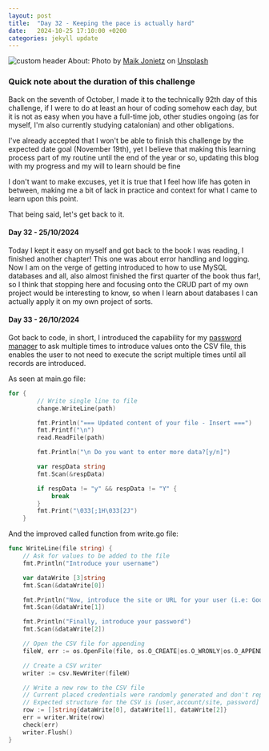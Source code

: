 ```yaml
---
layout: post
title:  "Day 32 - Keeping the pace is actually hard"
date:   2024-10-25 17:10:00 +0200
categories: jekyll update
---
```



![custom header](https://raw.githubusercontent.com/Akirapearl/jekyll_blog/main/assets/images/maik-jonietz.jpg)
About: Photo by <a href="https://unsplash.com/@der_maik_?utm_content=creditCopyText&utm_medium=referral&utm_source=unsplash">Maik Jonietz</a> on <a href="https://unsplash.com/photos/program-script-digital-wallpaper-_yMciiStJyY?utm_content=creditCopyText&utm_medium=referral&utm_source=unsplash">Unsplash</a>
  

### Quick note about the duration of this challenge

Back on the seventh of October, I made it to the technically 92th day of this challenge, if I were to do at least an hour of coding
somehow each day, but it is not as easy when you have a full-time job, other studies ongoing (as for myself, I'm also currently studying
catalonian) and other obligations. 

I've already accepted that I won't be able to finish this challenge by the expected date goal (November 19th), yet I believe that making this
learning process part of my routine until the end of the year or so, updating this blog with my progress and my will to learn should be fine

I don't want to make excuses, yet it is true that I feel how life has goten in between, making me a bit of lack in practice and context for what
I came to learn upon this point.

That being said, let's get back to it.

#### Day 32 - 25/10/2024

Today I kept it easy on myself and got back to the book I was reading, I finished another chapter! This one was about error handling and logging.
Now I am on the verge of getting introduced to how to use MySQL databases and all, also almost finished the first quarter of the book thus far!,
so I think that stopping here and focusing onto the CRUD part of my own project would be interesting to know, so when I learn about databases I can actually apply it on my own project of sorts.

#### Day 33 - 26/10/2024

Got back to code, in short, I introduced the capability for my [password manager]() to ask multiple times to introduce values onto the CSV file, this enables 
the user to not need to execute the script multiple times until all records are introduced.

As seen at main.go file:

```go
for {
		// Write single line to file
		change.WriteLine(path)

		fmt.Println("=== Updated content of your file - Insert ===")
		fmt.Printf("\n")
		read.ReadFile(path)

		fmt.Println("\n Do you want to enter more data?[y/n]")

		var respData string
		fmt.Scan(&respData)

		if respData != "y" && respData != "Y" {
			break
		}
		fmt.Print("\033[;1H\033[2J")
	}
```

And the improved called function from write.go file:

```go
func WriteLine(file string) {
	// Ask for values to be added to the file
	fmt.Println("Introduce your username")

	var dataWrite [3]string
	fmt.Scan(&dataWrite[0])

	fmt.Println("Now, introduce the site or URL for your user (i.e: Google / 'www.google.com')")
	fmt.Scan(&dataWrite[1])

	fmt.Println("Finally, introduce your password")
	fmt.Scan(&dataWrite[2])

	// Open the CSV file for appending
	fileW, err := os.OpenFile(file, os.O_CREATE|os.O_WRONLY|os.O_APPEND, os.ModePerm)

	// Create a CSV writer
	writer := csv.NewWriter(fileW)

	// Write a new row to the CSV file
	// Current placed credentials were randomly generated and don't represent a real user
	// Expected structure for the CSV is [user,account/site, password]
	row := []string{dataWrite[0], dataWrite[1], dataWrite[2]}
	err = writer.Write(row)
	check(err)
	writer.Flush()
}
```